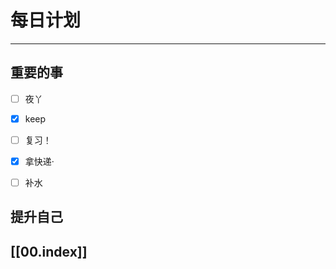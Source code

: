 
# 每日计划
---
## 重要的事

- [ ]    夜丫
- [x]   keep
- [ ]  复习！
- [x] 拿快递·
- [ ] 补水



## 提升自己

  



## [[00.index]]










